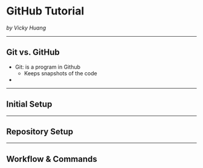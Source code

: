 # GitHub Tutorial

_by Vicky Huang_

---
## Git vs. GitHub
* Git: is a program in Github
  * Keeps snapshots of the code 
* 


---
## Initial Setup



---
## Repository Setup



---
## Workflow & Commands